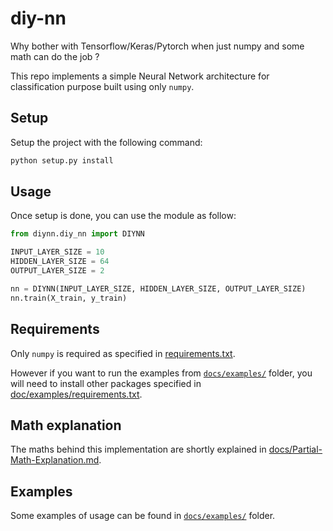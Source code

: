 # diy-nn

Why bother with Tensorflow/Keras/Pytorch when just numpy and some math can do the job ?

This repo implements a simple Neural Network architecture for classification purpose built using only `numpy`.

## Setup

Setup the project with the following command:

```bash
python setup.py install
```

## Usage

Once setup is done, you can use the module as follow:

```python
from diynn.diy_nn import DIYNN

INPUT_LAYER_SIZE = 10
HIDDEN_LAYER_SIZE = 64
OUTPUT_LAYER_SIZE = 2

nn = DIYNN(INPUT_LAYER_SIZE, HIDDEN_LAYER_SIZE, OUTPUT_LAYER_SIZE)
nn.train(X_train, y_train)
```

## Requirements

Only `numpy` is required as specified in [requirements.txt](requirements.txt). 

However if you want to run the examples from [`docs/examples/`](docs/examples/) folder, you will need to install other packages specified in [doc/examples/requirements.txt](docs/examples/requirements.txt).

## Math explanation

The maths behind this implementation are shortly explained in [docs/Partial-Math-Explanation.md](docs/Partial-Math-Explanation.md).

## Examples

Some examples of usage can be found in [`docs/examples/`](docs/examples/) folder.
